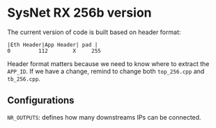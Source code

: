 # SysNet RX 256b version

The current version of code is built based on header format:
```
|Eth Header|App Header| pad |
0         112        X     255
```

Header format matters because we need to know where to extract the `APP_ID`.
If we have a change, remind to change both `top_256.cpp` and `tb_256.cpp`.

## Configurations
`NR_OUTPUTS`: defines how many downstreams IPs can be connected.
